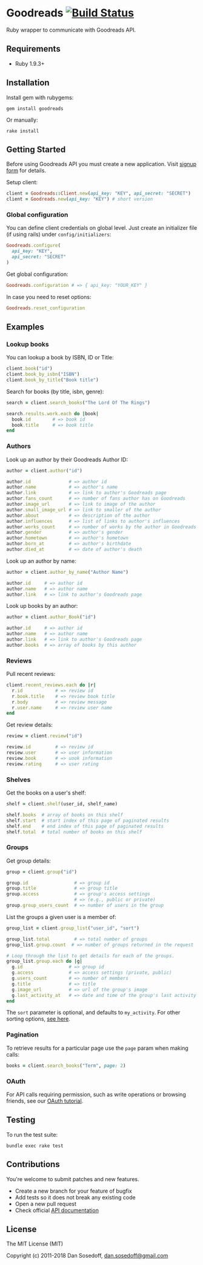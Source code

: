 # Goodreads [![Build Status](https://img.shields.io/travis/sosedoff/goodreads/master.svg)](http://travis-ci.org/sosedoff/goodreads)

Ruby wrapper to communicate with Goodreads API.

## Requirements

- Ruby 1.9.3+

## Installation

Install gem with rubygems:

```
gem install goodreads
```

Or manually:

```
rake install
```

## Getting Started

Before using Goodreads API you must create a new application. Visit [signup form](http://www.goodreads.com/api/keys) for details.

Setup client:

``` ruby
client = Goodreads::Client.new(api_key: "KEY", api_secret: "SECRET")
client = Goodreads.new(api_key: "KEY") # short version
```

### Global configuration

You can define client credentials on global level. Just create an initializer file (if using rails) under
`config/initializers`:

``` ruby
Goodreads.configure(
  api_key: "KEY",
  api_secret: "SECRET"
)
```

Get global configuration:

``` ruby
Goodreads.configuration # => { api_key: "YOUR_KEY" }
```

In case you need to reset options:

```ruby
Goodreads.reset_configuration
```

## Examples

### Lookup books

You can lookup a book by ISBN, ID or Title:

```ruby
client.book("id")
client.book_by_isbn("ISBN")
client.book_by_title("Book title")
```

Search for books (by title, isbn, genre):

```ruby
search = client.search_books("The Lord Of The Rings")

search.results.work.each do |book|
  book.id        # => book id
  book.title     # => book title
end
```

### Authors

Look up an author by their Goodreads Author ID:

```ruby
author = client.author("id")

author.id              # => author id
author.name            # => author's name
author.link            # => link to author's Goodreads page
author.fans_count      # => number of fans author has on Goodreads
author.image_url       # => link to image of the author
author.small_image_url # => link to smaller of the author
author.about           # => description of the author
author.influences      # => list of links to author's influences
author.works_count     # => number of works by the author in Goodreads
author.gender          # => author's gender
author.hometown        # => author's hometown
author.born_at         # => author's birthdate
author.died_at         # => date of author's death
```

Look up an author by name:

```ruby
author = client.author_by_name("Author Name")

author.id     # => author id
author.name   # => author name
author.link   # => link to author's Goodreads page
```

Look up books by an author:

```ruby
author = client.author_Book("id")

author.id     # => author id
author.name   # => author name
author.link   # => link to author's Goodreads page
author.books  # => array of books by this author
```

### Reviews

Pull recent reviews:

```ruby
client.recent_reviews.each do |r|
  r.id            # => review id
  r.book.title    # => review book title
  r.body          # => review message
  r.user.name     # => review user name
end
```

Get review details:

```ruby
review = client.review("id")

review.id         # => review id
review.user       # => user information
review.book       # => uook information
review.rating     # => user rating
```

### Shelves

Get the books on a user's shelf:

```ruby
shelf = client.shelf(user_id, shelf_name)

shelf.books  # array of books on this shelf
shelf.start  # start index of this page of paginated results
shelf.end    # end index of this page of paginated results
shelf.total  # total number of books on this shelf
```

### Groups

Get group details:

```ruby
group = client.group("id")

group.id                 # => group id
group.title              # => group title
group.access             # => group's access settings
                         # => (e.g., public or private)
group.group_users_count  # => number of users in the group
```

List the groups a given user is a member of:

```ruby
group_list = client.group_list("user_id", "sort")

group_list.total         # => total number of groups
group_list.group.count  # => number of groups returned in the request

# Loop through the list to get details for each of the groups.
group_list.group.each do |g|
  g.id                 # => group id
  g.access             # => access settings (private, public)
  g.users_count        # => number of members
  g.title              # => title
  g.image_url          # => url of the group's image
  g.last_activity_at   # => date and time of the group's last activity
end
```

The `sort` parameter is optional, and defaults to `my_activity`.
For other sorting options, [see here](http://www.goodreads.com/api#group.list).

### Pagination

To retrieve results for a particular page use the `page` param when making calls:

```ruby
books = client.search_books("Term", page: 2)
```

### OAuth

For API calls requiring permission, such as write operations or browsing friends,
see our [OAuth tutorial](examples/oauth.md).

## Testing

To run the test suite:

```
bundle exec rake test
```

## Contributions

You're welcome to submit patches and new features.

- Create a new branch for your feature of bugfix
- Add tests so it does not break any existing code
- Open a new pull request
- Check official [API documentation](http://www.goodreads.com/api)

## License

The MIT License (MIT)

Copyright (c) 2011-2018 Dan Sosedoff, <dan.sosedoff@gmail.com>
